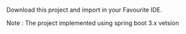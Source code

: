 Download this project and import in your Favourite IDE.

Note : The project implemented using spring boot 3.x vetsion
